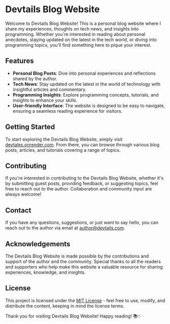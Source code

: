 # Devtails Blog Website

Welcome to Devtails Blog Website! This is a personal blog website where I share my experiences, thoughts on tech news, and insights into programming. Whether you're interested in reading about personal anecdotes, staying updated on the latest in the tech world, or diving into programming topics, you'll find something here to pique your interest.

## Features

- **Personal Blog Posts**: Dive into personal experiences and reflections shared by the author.
- **Tech News**: Stay updated on the latest in the world of technology with insightful articles and commentary.
- **Programming Insights**: Explore programming concepts, tutorials, and insights to enhance your skills.
- **User-friendly Interface**: The website is designed to be easy to navigate, ensuring a seamless reading experience for visitors.

## Getting Started

To start exploring the Devtails Blog Website, simply visit [devtales.onrender.com](https://devtales.onrender.com/). From there, you can browse through various blog posts, articles, and tutorials covering a range of topics.

## Contributing

If you're interested in contributing to the Devtails Blog Website, whether it's by submitting guest posts, providing feedback, or suggesting topics, feel free to reach out to the author. Collaboration and community input are always welcome!

## Contact

If you have any questions, suggestions, or just want to say hello, you can reach out to the author via email at [author@devtails.com](mailto:anukul_chandra@outlook.com).

## Acknowledgements

The Devtails Blog Website is made possible by the contributions and support of the author and the community. Special thanks to all the readers and supporters who help make this website a valuable resource for sharing experiences, knowledge, and insights.

## License

This project is licensed under the [MIT License](LICENSE) - feel free to use, modify, and distribute the content, keeping in mind the license terms.

Thank you for visiting Devtails Blog Website! Happy reading! 📚✨
